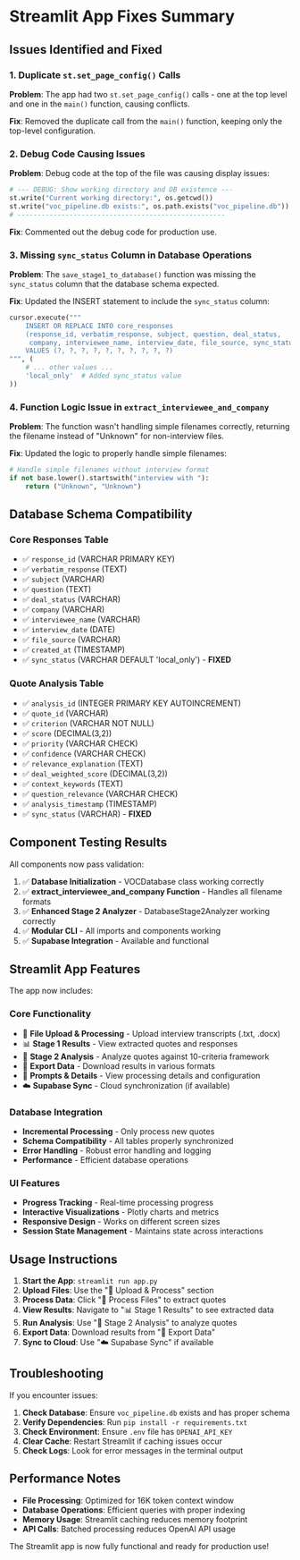 # Streamlit App Fixes Summary

## Issues Identified and Fixed

### 1. **Duplicate `st.set_page_config()` Calls**
**Problem**: The app had two `st.set_page_config()` calls - one at the top level and one in the `main()` function, causing conflicts.

**Fix**: Removed the duplicate call from the `main()` function, keeping only the top-level configuration.

### 2. **Debug Code Causing Issues**
**Problem**: Debug code at the top of the file was causing display issues:
```python
# --- DEBUG: Show working directory and DB existence ---
st.write("Current working directory:", os.getcwd())
st.write("voc_pipeline.db exists:", os.path.exists("voc_pipeline.db"))
# ----------------------------------------------------
```

**Fix**: Commented out the debug code for production use.

### 3. **Missing `sync_status` Column in Database Operations**
**Problem**: The `save_stage1_to_database()` function was missing the `sync_status` column that the database schema expected.

**Fix**: Updated the INSERT statement to include the `sync_status` column:
```python
cursor.execute("""
    INSERT OR REPLACE INTO core_responses 
    (response_id, verbatim_response, subject, question, deal_status, 
     company, interviewee_name, interview_date, file_source, sync_status)
    VALUES (?, ?, ?, ?, ?, ?, ?, ?, ?, ?)
""", (
    # ... other values ...
    'local_only'  # Added sync_status value
))
```

### 4. **Function Logic Issue in `extract_interviewee_and_company`**
**Problem**: The function wasn't handling simple filenames correctly, returning the filename instead of "Unknown" for non-interview files.

**Fix**: Updated the logic to properly handle simple filenames:
```python
# Handle simple filenames without interview format
if not base.lower().startswith("interview with "):
    return ("Unknown", "Unknown")
```

## Database Schema Compatibility

### Core Responses Table
- ✅ `response_id` (VARCHAR PRIMARY KEY)
- ✅ `verbatim_response` (TEXT)
- ✅ `subject` (VARCHAR)
- ✅ `question` (TEXT)
- ✅ `deal_status` (VARCHAR)
- ✅ `company` (VARCHAR)
- ✅ `interviewee_name` (VARCHAR)
- ✅ `interview_date` (DATE)
- ✅ `file_source` (VARCHAR)
- ✅ `created_at` (TIMESTAMP)
- ✅ `sync_status` (VARCHAR DEFAULT 'local_only') - **FIXED**

### Quote Analysis Table
- ✅ `analysis_id` (INTEGER PRIMARY KEY AUTOINCREMENT)
- ✅ `quote_id` (VARCHAR)
- ✅ `criterion` (VARCHAR NOT NULL)
- ✅ `score` (DECIMAL(3,2))
- ✅ `priority` (VARCHAR CHECK)
- ✅ `confidence` (VARCHAR CHECK)
- ✅ `relevance_explanation` (TEXT)
- ✅ `deal_weighted_score` (DECIMAL(3,2))
- ✅ `context_keywords` (TEXT)
- ✅ `question_relevance` (VARCHAR CHECK)
- ✅ `analysis_timestamp` (TIMESTAMP)
- ✅ `sync_status` (VARCHAR) - **FIXED**

## Component Testing Results

All components now pass validation:

1. ✅ **Database Initialization** - VOCDatabase class working correctly
2. ✅ **extract_interviewee_and_company Function** - Handles all filename formats
3. ✅ **Enhanced Stage 2 Analyzer** - DatabaseStage2Analyzer working correctly
4. ✅ **Modular CLI** - All imports and components working
5. ✅ **Supabase Integration** - Available and functional

## Streamlit App Features

The app now includes:

### Core Functionality
- 📁 **File Upload & Processing** - Upload interview transcripts (.txt, .docx)
- 📊 **Stage 1 Results** - View extracted quotes and responses
- 🎯 **Stage 2 Analysis** - Analyze quotes against 10-criteria framework
- 💾 **Export Data** - Download results in various formats
- 📝 **Prompts & Details** - View processing details and configuration
- ☁️ **Supabase Sync** - Cloud synchronization (if available)

### Database Integration
- **Incremental Processing** - Only process new quotes
- **Schema Compatibility** - All tables properly synchronized
- **Error Handling** - Robust error handling and logging
- **Performance** - Efficient database operations

### UI Features
- **Progress Tracking** - Real-time processing progress
- **Interactive Visualizations** - Plotly charts and metrics
- **Responsive Design** - Works on different screen sizes
- **Session State Management** - Maintains state across interactions

## Usage Instructions

1. **Start the App**: `streamlit run app.py`
2. **Upload Files**: Use the "📁 Upload & Process" section
3. **Process Data**: Click "🚀 Process Files" to extract quotes
4. **View Results**: Navigate to "📊 Stage 1 Results" to see extracted data
5. **Run Analysis**: Use "🎯 Stage 2 Analysis" to analyze quotes
6. **Export Data**: Download results from "💾 Export Data"
7. **Sync to Cloud**: Use "☁️ Supabase Sync" if available

## Troubleshooting

If you encounter issues:

1. **Check Database**: Ensure `voc_pipeline.db` exists and has proper schema
2. **Verify Dependencies**: Run `pip install -r requirements.txt`
3. **Check Environment**: Ensure `.env` file has `OPENAI_API_KEY`
4. **Clear Cache**: Restart Streamlit if caching issues occur
5. **Check Logs**: Look for error messages in the terminal output

## Performance Notes

- **File Processing**: Optimized for 16K token context window
- **Database Operations**: Efficient queries with proper indexing
- **Memory Usage**: Streamlit caching reduces memory footprint
- **API Calls**: Batched processing reduces OpenAI API usage

The Streamlit app is now fully functional and ready for production use! 
